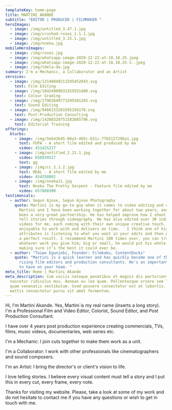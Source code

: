 ```yaml
---
templateKey: home-page
title: MARTINI AKANDE
subtitle: "EDITOR | PRODUCER | FILMMAKER "
heroImages:
  - image: /img/untitled_3.47.1.jpg
  - image: /img/crushed-roses_1.1.1.jpg
  - image: /img/untitled_3.15.1.jpg
  - image: /img/nneka.jpg
mobileHeroImages:
  - image: /img/roses.jpg
  - image: /img/whatsapp-image-2020-12-22-at-18.18.25.jpeg
  - image: /img/whatsapp-image-2020-12-22-at-18.18.25-1-.jpeg
  - image: /img/tdela-de.jpg
summary: I'm a Mechanic, a Collaborator and an Artist
services:
  - image: /img/13140849211595452843.svg
    text: Film Editing
  - image: /img/10424989031555931400.svg
    text: Colour Grading
  - image: /img/17983649771595501283.svg
    text: Sound Editing
  - image: /img/9466153201595156178.svg
    text: Post-Production Consulting
  - image: /img/14288320751582885796.svg
    text: Editorial Training
offerings:
  blurbs:
    - image: /img/5eb43b45-00a3-485c-b31c-77b512729ba1.jpg
      text: FUPA - A short film edited and produced by me
      video: 451425217
    - image: /img/untitled_2.21.1.jpg
      video: 656939317
      text: gg
    - image: /img/cc_1.1.2.jpg
      text: HEAL - A short film edited by me
      video: 454258801
    - image: /img/nneka11.jpg
      text: Nneka The Pretty Serpent - Feature film edited by me
      video: 657088300
testimonials:
  - author: Segun Ajose, Segun Ajose Photography
    quote: Martini is my go-to guy when it comes to video editing and coloring.
      Martini and I have been working together for about two years, and it’s
      been a very great partnership. He has helped improve how I shoot and how I
      tell stories through videography. He has also edited over 30 individual
      videos for me, each coming with their own unique creative touch. He is
      enjoyable to work with and delivers on time.   I think one of his greatest
      attributes is listening to what you want in your edits and then giving you
      a perfect result. I recommend Martini 100 times over, you can trust that
      whatever work you give him; big or small, he would put his whole heart in
      making sure it’s the best it could ever be.
  - author: "Taiwo Egunjobi, Founder: Filmkaku, ContentDocks"
    quote: "Martini is a quick learner and has quickly become one of the fastest
      rising film editors and production consultants. He's an important resource
      to have on your team. "
meta_title: Home | Martini Akande
meta_description: Cum sociis natoque penatibus et magnis dis parturient montes,
  nascetur ridiculus mus. Aenean eu leo quam. Pellentesque ornare sem lacinia
  quam venenatis vestibulum. Sved posuere consectetur est at lobortis. Cras
  mattis consectetur purus sit amet fermentum.
---
```

Hi, I'm Martini Akande. Yes, Martini is my real name (inserts a long story). I'm a Professional Film and Video Editor, Colorist, Sound Editor, and Post Production Consultant.

I have over 4 years post production experience creating commercials, TVs, films, music videos, documentaries, web series etc. 

I'm a Mechanic: I join cuts together to make them work as a unit. 

I'm a Collaborator: I work with other professionals like cinematographers and sound composers. 

I'm an Artist: I bring the director's or client's vision to life. 

I love telling stories. I believe every visual content must tell a story and I put this in every cut, every frame, every note.

Thanks for visiting my website. Please, take a look at some of my work and do not hesitate to contact me if you have any questions or wish to get in touch with me.